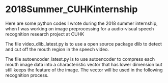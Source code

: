 # 2018Summer_CUHKinternship

Here are some python codes I wrote during the 2018 summer internship, when I was working on image preprocessing for a audio-visual speech recognition research project at CUHK

The file video_dlib_latest.py is to use a open source package dlib to detect and cut off the mouth region in the speech video. 

The file autoencoder_latest.py is to use autoencoder to compress each mouth image data into a characteristic vector that has lower dimension but still keeps the feature of the image. The vector will be used in the following recognition process.
